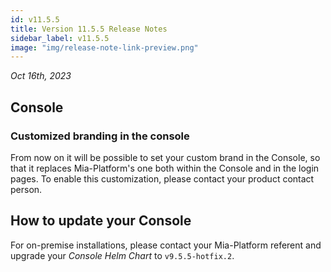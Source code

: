 ```yaml
---
id: v11.5.5
title: Version 11.5.5 Release Notes
sidebar_label: v11.5.5
image: "img/release-note-link-preview.png"
---
```


_Oct 16th, 2023_

## Console

### Customized branding in the console 

From now on it will be possible to set your custom brand in the Console, so that it replaces Mia-Platform's one both within the Console and in the login pages. To enable this customization, please contact your product contact person.

## How to update your Console

For on-premise installations, please contact your Mia-Platform referent and upgrade your _Console Helm Chart_ to `v9.5.5-hotfix.2`.
